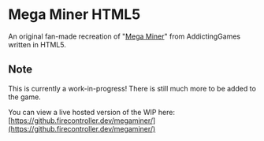 # Mega Miner HTML5
An original fan-made recreation of "[Mega Miner](http://www.addictinggames.com/strategy-games/mega-miner-game.jsp)" from AddictingGames written in HTML5.

## Note
This is currently a work-in-progress! There is still much more to be added to the game.

You can view a live hosted version of the WIP here: [https://github.firecontroller.dev/megaminer/](https://github.firecontroller.dev/megaminer/)